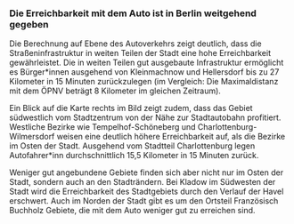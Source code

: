 ### Die Erreichbarkeit mit dem Auto ist in Berlin weitgehend gegeben
Die Berechnung auf Ebene des Autoverkehrs zeigt deutlich, dass die Straßeninfrastruktur in weiten Teilen der Stadt eine hohe
Erreichbarkeit gewährleistet. Die in weiten Teilen gut ausgebaute Infrastruktur ermöglicht es Bürger*innen ausgehend von
Kleinmachnow und Hellersdorf bis zu 27 Kilometer in 15 Minuten zurückzulegen (im Vergleich: Die Maximaldistanz mit dem 
ÖPNV beträgt 8 Kilometer im gleichen Zeitraum).  

Ein Blick auf die Karte rechts im Bild zeigt zudem, dass das Gebiet südwestlich vom Stadtzentrum von der Nähe zur 
Stadtautobahn profitiert. Westliche Bezirke wie Tempelhof-Schöneberg und Charlottenburg-Wilmersdorf weisen eine 
deutlich höhere Erreichbarkeit auf, als die Bezirke im Osten der Stadt. Ausgehend vom Stadtteil 
<span class="marker-label" id="marker-label-auto-charlottenburg">Charlottenburg</span> legen Autofahrer*inn durchschnittlich 
15,5 Kilometer in 15 Minuten zurück.

Weniger gut angebundene Gebiete finden sich aber nicht nur im Osten der Stadt, sondern auch an den Stadträndern. Bei 
<span class="marker-label" id="marker-label-auto-kladow">Kladow</span> im Südwesten der Stadt wird die Erreichbarkeit des 
Stadtgebiets durch den Verlauf der Havel erschwert. Auch im Norden der Stadt gibt es um den Ortsteil 
<span class="marker-label" id="marker-label-auto-franzoesisch-buchholz">Französisch Buchholz</span> Gebiete, die mit dem Auto 
weniger gut zu erreichen sind. 

